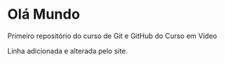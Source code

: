 # Olá Mundo
 Primeiro repositório do curso de Git e GitHub do Curso em Vídeo
 
 Linha adicionada e alterada pelo site.
